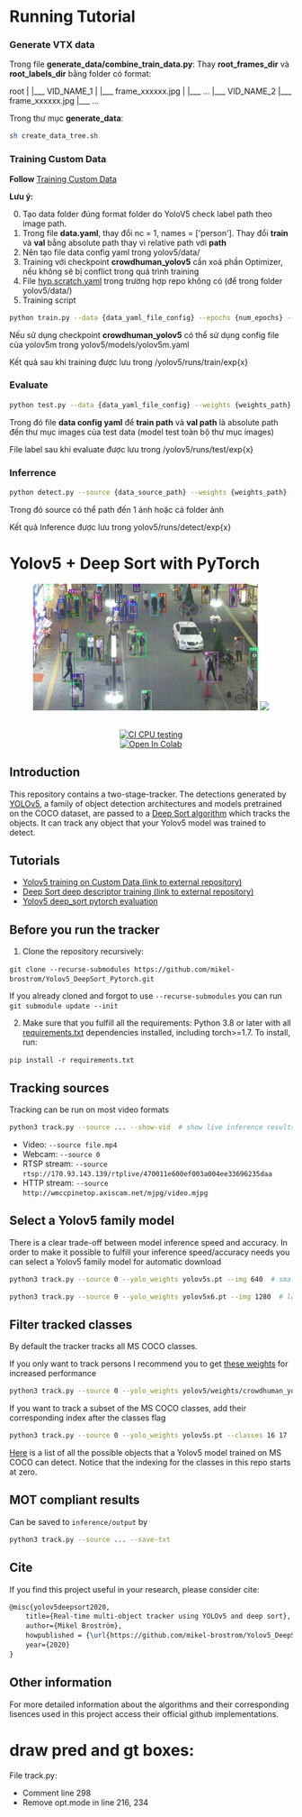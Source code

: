 # Running Tutorial

### Generate VTX data
Trong file **generate_data/combine_train_data.py**:
Thay **root_frames_dir** và **root_labels_dir** bằng folder có format:

root
| 
|___ VID_NAME_1
|       |___ frame_xxxxxx.jpg
|       |___ ...
|___ VID_NAME_2
        |___ frame_xxxxxx.jpg
        |___ ...

Trong thư mục **generate_data**:



```bash
sh create_data_tree.sh
```


### Training Custom Data
**Follow** [Training Custom Data](https://github.com/ultralytics/yolov5/wiki/Train-Custom-Data)

**Lưu ý:**

0. Tạo data folder đúng format folder do YoloV5 check label path theo image path.
1. Trong file **data.yaml**, thay đổi nc = 1, names = ['person']. Thay đổi **train** và **val** bằng absolute path thay vì relative path với **path**
2. Nên tạo file data config yaml trong yolov5/data/
3. Training với checkpoint **crowdhuman_yolov5** cần xoá phần Optimizer, nếu không sẽ bị conflict trong quá trình training
4. File [hyp.scratch.yaml](https://github.com/ultralytics/yolov5/issues/607) trong trường hợp repo không có (để trong folder yolov5/data/)
5. Training script

```bash
python train.py --data {data_yaml_file_config} --epochs {num_epochs} --batch {batches} --weights {weights path} --cfg {model config path}
```
Nếu sử dụng checkpoint **crowdhuman_yolov5** có thể sử dụng config file của yolov5m trong yolov5/models/yolov5m.yaml

Kết quả sau khi training được lưu trong /yolov5/runs/train/exp{x}

### Evaluate
```bash
python test.py --data {data_yaml_file_config} --weights {weights_path} --save-txt --save-conf
```
Trong đó file **data config yaml** để **train path** và **val path** là absolute path đến thư mục images của test data (model test toàn bộ thư mục images)

File label sau khi evaluate được lưu trong /yolov5/runs/test/exp{x}

### Inferrence
```bash
python detect.py --source {data_source_path} --weights {weights_path} --save-txt --save-conf
```
Trong đó source có thể path đến 1 ảnh hoặc cả folder ảnh

Kết quả Inference được lưu trong yolov5/runs/detect/exp{x}



# Yolov5 + Deep Sort with PyTorch





<div align="center">
<p>
<img src="MOT16_eval/track_pedestrians.gif" width="400"/> <img src="MOT16_eval/track_all.gif" width="400"/> 
</p>
<br>
<div>
<a href="https://github.com/mikel-brostrom/Yolov5_DeepSort_Pytorch/actions"><img src="https://github.com/mikel-brostrom/Yolov5_DeepSort_Pytorch/workflows/CI%20CPU%20testing/badge.svg" alt="CI CPU testing"></a>
<br>  
<a href="https://colab.research.google.com/drive/18nIqkBr68TkK8dHdarxTco6svHUJGggY?usp=sharing"><img src="https://colab.research.google.com/assets/colab-badge.svg" alt="Open In Colab"></a>
 
</div>

</div>


## Introduction

This repository contains a two-stage-tracker. The detections generated by [YOLOv5](https://github.com/ultralytics/yolov5), a family of object detection architectures and models pretrained on the COCO dataset, are passed to a [Deep Sort algorithm](https://github.com/ZQPei/deep_sort_pytorch) which tracks the objects. It can track any object that your Yolov5 model was trained to detect.


## Tutorials

* [Yolov5 training on Custom Data (link to external repository)](https://github.com/ultralytics/yolov5/wiki/Train-Custom-Data)&nbsp;
* [Deep Sort deep descriptor training (link to external repository)](https://github.com/ZQPei/deep_sort_pytorch#training-the-re-id-model)&nbsp;
* [Yolov5 deep_sort pytorch evaluation](https://github.com/mikel-brostrom/Yolov5_DeepSort_Pytorch/wiki/Evaluation)&nbsp;



## Before you run the tracker

1. Clone the repository recursively:

`git clone --recurse-submodules https://github.com/mikel-brostrom/Yolov5_DeepSort_Pytorch.git`

If you already cloned and forgot to use `--recurse-submodules` you can run `git submodule update --init`

2. Make sure that you fulfill all the requirements: Python 3.8 or later with all [requirements.txt](https://github.com/mikel-brostrom/Yolov5_DeepSort_Pytorch/blob/master/requirements.txt) dependencies installed, including torch>=1.7. To install, run:

`pip install -r requirements.txt`


## Tracking sources

Tracking can be run on most video formats

```bash
python3 track.py --source ... --show-vid  # show live inference results as well
```

- Video:  `--source file.mp4`
- Webcam:  `--source 0`
- RTSP stream:  `--source rtsp://170.93.143.139/rtplive/470011e600ef003a004ee33696235daa`
- HTTP stream:  `--source http://wmccpinetop.axiscam.net/mjpg/video.mjpg`


## Select a Yolov5 family model

There is a clear trade-off between model inference speed and accuracy. In order to make it possible to fulfill your inference speed/accuracy needs
you can select a Yolov5 family model for automatic download

```bash
python3 track.py --source 0 --yolo_weights yolov5s.pt --img 640  # smallest yolov5 family model
```

```bash
python3 track.py --source 0 --yolo_weights yolov5x6.pt --img 1280  # largest yolov5 family model
```


## Filter tracked classes

By default the tracker tracks all MS COCO classes.

If you only want to track persons I recommend you to get [these weights](https://drive.google.com/file/d/1gglIwqxaH2iTvy6lZlXuAcMpd_U0GCUb/view?usp=sharing) for increased performance

```bash
python3 track.py --source 0 --yolo_weights yolov5/weights/crowdhuman_yolov5m.pt --classes 0  # tracks persons, only
```

If you want to track a subset of the MS COCO classes, add their corresponding index after the classes flag

```bash
python3 track.py --source 0 --yolo_weights yolov5s.pt --classes 16 17  # tracks cats and dogs, only
```

[Here](https://tech.amikelive.com/node-718/what-object-categories-labels-are-in-coco-dataset/) is a list of all the possible objects that a Yolov5 model trained on MS COCO can detect. Notice that the indexing for the classes in this repo starts at zero.


## MOT compliant results

Can be saved to `inference/output` by 

```bash
python3 track.py --source ... --save-txt
```


## Cite

If you find this project useful in your research, please consider cite:

```latex
@misc{yolov5deepsort2020,
    title={Real-time multi-object tracker using YOLOv5 and deep sort},
    author={Mikel Broström},
    howpublished = {\url{https://github.com/mikel-brostrom/Yolov5_DeepSort_Pytorch}},
    year={2020}
}
```


## Other information

For more detailed information about the algorithms and their corresponding lisences used in this project access their official github implementations.


# draw pred and gt boxes:
 File track.py:
- Comment line 298
- Remove opt.mode in line 216, 234
